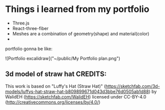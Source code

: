# Things i learned from my portfolio
- Three.js
- React-three-fiber
- Meshes are a combination of geometry(shape) and material(color)
- 


portfolio gonna be like:


![Portfolio excalidraw]("~/public/My Portfolio plan.png")

## 3d model of straw hat CREDITS:

This work is based on "Luffy's Hat (Straw Hat)" (https://sketchfab.com/3d-models/luffys-hat-straw-hat-b809899671d043d3bbe76d0505ab1d88) by WalidEH (https://sketchfab.com/WalidEH) licensed under CC-BY-4.0 (http://creativecommons.org/licenses/by/4.0/)